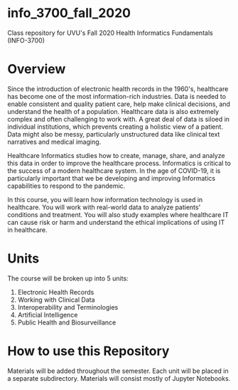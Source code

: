 # info_3700_fall_2020
Class repository for UVU's Fall 2020 Health Informatics Fundamentals (INFO-3700)

# Overview
Since the introduction of electronic health records in the 1960's, healthcare has become one of the most information-rich industries. Data is needed to enable consistent and quality patient care, help make clinical decisions, and understand the health of a population. Healthcare data is also extremely complex and often challenging to work with. A great deal of data is siloed in individual institutions, which prevents creating a holistic view of a patient. Data might also be messy, particularly unstructured data like clinical text narratives and medical imaging.

Healthcare Informatics studies how to create, manage, share, and analyze this data in order to improve the healthcare process. Informatics is critical to the success of a modern healthcare system. In the age of COVID-19, it is particularly important that we be developing and improving Informatics capabilities to respond to the pandemic.

In this course, you will learn how information technology is used in healthcare. You will work with real-world data to analyze patients' conditions and treatment. You will also study examples where healthcare IT can cause risk or harm and understand the ethical implications of using IT in healthcare.

# Units
The course will be broken up into 5 units:
1. Electronic Health Records
2. Working with Clinical Data
3. Interoperability and Terminologies
4. Artificial Intelligence
5. Public Health and Biosurveillance

# How to use this Repository
Materials will be added throughout the semester. Each unit will be placed in a separate subdirectory. Materials will consist mostly of Jupyter Notebooks.

